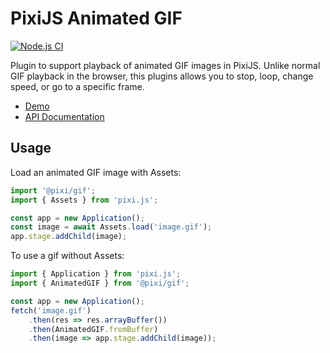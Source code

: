 # PixiJS Animated GIF

[![Node.js CI](https://github.com/pixijs/gif/actions/workflows/nodejs.yml/badge.svg?branch=main)](https://github.com/pixijs/gif/actions/workflows/nodejs.yml)

Plugin to support playback of animated GIF images in PixiJS. Unlike normal GIF playback in the browser, this plugins allows you to stop, loop, change speed, or go to a specific frame.

* [Demo](https://pixijs.io/gif/examples/)
* [API Documentation](https://pixijs.io/gif/docs/)

## Usage

Load an animated GIF image with Assets:

```ts
import '@pixi/gif';
import { Assets } from 'pixi.js';

const app = new Application();
const image = await Assets.load('image.gif');
app.stage.addChild(image);
```

To use a gif without Assets:

```ts
import { Application } from 'pixi.js';
import { AnimatedGIF } from '@pixi/gif';

const app = new Application();
fetch('image.gif')
    .then(res => res.arrayBuffer())
    .then(AnimatedGIF.fromBuffer)
    .then(image => app.stage.addChild(image));
```
